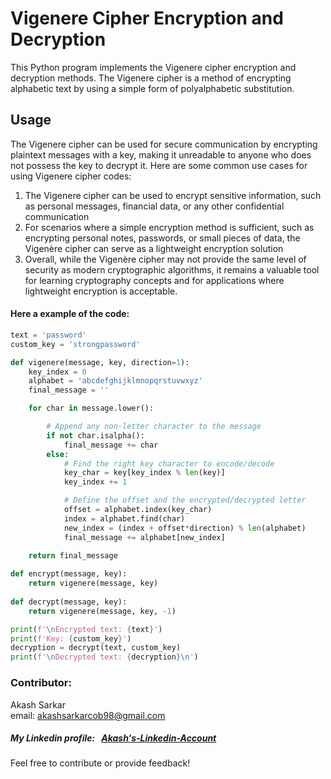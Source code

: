 # Vigenere Cipher Encryption and Decryption

This Python program implements the Vigenere cipher encryption and decryption methods. The Vigenere cipher is a method of encrypting alphabetic text by using a simple form of polyalphabetic substitution.

## Usage

The Vigenere cipher can be used for secure communication by encrypting plaintext messages with a key, making it unreadable to anyone who does not possess the key to decrypt it. Here are some common use cases for using Vigenere cipher codes:  
1. The Vigenere cipher can be used to encrypt sensitive information, such as personal messages, financial data, or any other confidential communication  
2. For scenarios where a simple encryption method is sufficient, such as encrypting personal notes, passwords, or small pieces of data, the Vigenère cipher can serve as a lightweight encryption solution  
3. Overall, while the Vigenère cipher may not provide the same level of security as modern cryptographic algorithms, it remains a valuable tool for learning cryptography concepts and for applications where lightweight encryption is acceptable.

#### Here a example of the code:
```python
text = 'password'
custom_key = 'strongpassword'

def vigenere(message, key, direction=1):
    key_index = 0
    alphabet = 'abcdefghijklmnopqrstuvwxyz'
    final_message = ''

    for char in message.lower():

        # Append any non-letter character to the message
        if not char.isalpha():
            final_message += char
        else:        
            # Find the right key character to encode/decode
            key_char = key[key_index % len(key)]
            key_index += 1

            # Define the offset and the encrypted/decrypted letter
            offset = alphabet.index(key_char)
            index = alphabet.find(char)
            new_index = (index + offset*direction) % len(alphabet)
            final_message += alphabet[new_index]
    
    return final_message

def encrypt(message, key):
    return vigenere(message, key)
    
def decrypt(message, key):
    return vigenere(message, key, -1)

print(f'\nEncrypted text: {text}')
print(f'Key: {custom_key}')
decryption = decrypt(text, custom_key)
print(f'\nDecrypted text: {decryption}\n')
```

### Contributor:
Akash Sarkar   
email: akashsarkarcob98@gmail.com  
##### My Linkedin profile: &nbsp; [Akash's-Linkedin-Account][Linkedin_Account]

Feel free to contribute or provide feedback!


<!--Linkedin profile link here:-->
[Linkedin_Account]: https://www.linkedin.com/in/akash-sarkar59/
